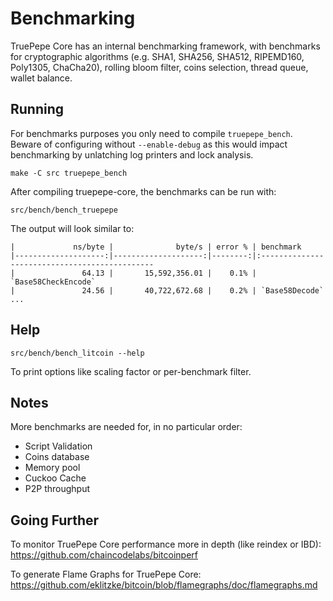 Benchmarking
============

TruePepe Core has an internal benchmarking framework, with benchmarks
for cryptographic algorithms (e.g. SHA1, SHA256, SHA512, RIPEMD160, Poly1305, ChaCha20), rolling bloom filter, coins selection,
thread queue, wallet balance.

Running
---------------------

For benchmarks purposes you only need to compile `truepepe_bench`. Beware of configuring without `--enable-debug` as this would impact
benchmarking by unlatching log printers and lock analysis.

    make -C src truepepe_bench

After compiling truepepe-core, the benchmarks can be run with:

    src/bench/bench_truepepe

The output will look similar to:
```
|             ns/byte |              byte/s | error % | benchmark
|--------------------:|--------------------:|--------:|:----------------------------------------------
|               64.13 |       15,592,356.01 |    0.1% | `Base58CheckEncode`
|               24.56 |       40,722,672.68 |    0.2% | `Base58Decode`
...
```

Help
---------------------

    src/bench/bench_litcoin --help

To print options like scaling factor or per-benchmark filter.

Notes
---------------------
More benchmarks are needed for, in no particular order:
- Script Validation
- Coins database
- Memory pool
- Cuckoo Cache
- P2P throughput

Going Further
--------------------

To monitor TruePepe Core performance more in depth (like reindex or IBD): https://github.com/chaincodelabs/bitcoinperf

To generate Flame Graphs for TruePepe Core: https://github.com/eklitzke/bitcoin/blob/flamegraphs/doc/flamegraphs.md
